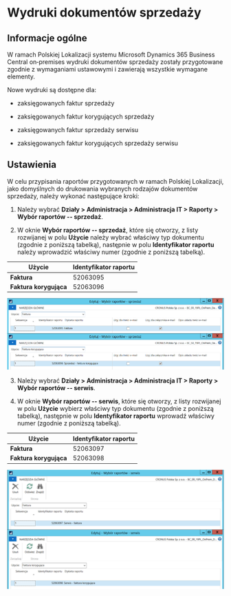 # Wydruki dokumentów sprzedaży

## Informacje ogólne

W ramach Polskiej Lokalizacji systemu Microsoft Dynamics 365 Business
Central on‑premises wydruki dokumentów sprzedaży zostały przygotowane
zgodnie z wymaganiami ustawowymi i zawierają wszystkie wymagane
elementy.

Nowe wydruki są dostępne dla:

-   zaksięgowanych faktur sprzedaży

-   zaksięgowanych faktur korygujących sprzedaży

-   zaksięgowanych faktur sprzedaży serwisu

-   zaksięgowanych faktur korygujących sprzedaży serwisu

## Ustawienia

W celu przypisania raportów przygotowanych w ramach Polskiej
Lokalizacji, jako domyślnych do drukowania wybranych rodzajów
dokumentów sprzedaży, należy wykonać następujące kroki:

1.  Należy wybrać **Działy \> Administracja \> Administracja IT \>
    Raporty \> Wybór raportów -- sprzedaż**.

2.  W oknie **Wybór raportów -- sprzedaż**, które się otworzy, z listy
    rozwijanej w polu **Użycie** należy wybrać właściwy typ dokumentu
    (zgodnie z poniższą tabelką), następnie w polu **Identyfikator
    raportu** należy wprowadzić właściwy numer (zgodnie z poniższą
    tabelką).

|**Użycie**    |           **Identyfikator raportu**|
|------------------------|---------------------------|
|**Faktura**             | 52063095|
|**Faktura korygująca**  | 52063096|

![](media/image298.png)

3.  Należy wybrać **Działy \> Administracja \> Administracja IT \>
    Raporty \> Wybór raportów -- serwis**.

4.  W oknie **Wybór raportów -- serwis**, które się otworzy, z listy
    rozwijanej w polu **Użycie** wybierz właściwy typ dokumentu (zgodnie
    z poniższą tabelką), następnie w polu **Identyfikator raportu**
    wprowadź właściwy numer (zgodnie z poniższą tabelką).

|**Użycie**               |**Identyfikator raportu**|
|------------------------|---------------------------|
|**Faktura**             | 52063097|
|**Faktura korygująca**  | 52063098|

![](media/image299.png)